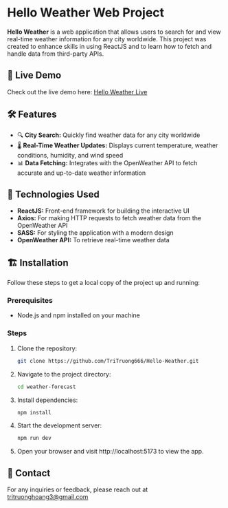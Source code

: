 # Hello Weather Web Project

**Hello Weather** is a web application that allows users to search for and view real-time weather information for any city worldwide. This project was created to enhance skills in using ReactJS and to learn how to fetch and handle data from third-party APIs.

## 🚀 Live Demo

Check out the live demo here: [Hello Weather Live](https://hello-weather-ebon.vercel.app/)

## 🛠️ Features

- 🔍 **City Search:** Quickly find weather data for any city worldwide
- 🌡️ **Real-Time Weather Updates:** Displays current temperature, weather conditions, humidity, and wind speed
- 📊 **Data Fetching:** Integrates with the OpenWeather API to fetch accurate and up-to-date weather information

## 🧰 Technologies Used

- **ReactJS:** Front-end framework for building the interactive UI
- **Axios:** For making HTTP requests to fetch weather data from the OpenWeather API
- **SASS:** For styling the application with a modern design
- **OpenWeather API:** To retrieve real-time weather data

## 🏗️ Installation

Follow these steps to get a local copy of the project up and running:

### Prerequisites

- Node.js and npm installed on your machine

### Steps

1. Clone the repository:

   ```bash
   git clone https://github.com/TriTruong666/Hello-Weather.git

   ```

2. Navigate to the project directory:

   ```bash
   cd weather-forecast

   ```

3. Install dependencies:

   ```bash
   npm install

   ```

4. Start the development server:

   ```bash
   npm run dev

   ```

5. Open your browser and visit http://localhost:5173 to view the app.

## 📧 Contact

For any inquiries or feedback, please reach out at tritruonghoang3@gmail.com

